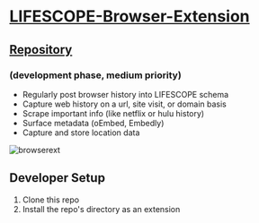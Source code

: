 # [LIFESCOPE-Browser-Extension](https://github.com/LifeScopeLabs/lifescope-browser-extension)

## [Repository](https://github.com/LifeScopeLabs/lifescope-browser-extension)

### (development phase, medium priority)

* Regularly post browser history into LIFESCOPE schema
* Capture web history on a url, site visit, or domain basis
* Scrape important info (like netflix or hulu history)
* Surface metadata (oEmbed, Embedly)
* Capture and store location data

![browserext]

[browserext]:https://lifescopelabs.github.io/assets/screenshots/browser-plugin-screenshot.png

## Developer Setup

1. Clone this repo
2. Install the repo's directory as an extension
<!--stackedit_data:
eyJoaXN0b3J5IjpbMTkyNzc3NzQyOV19
-->